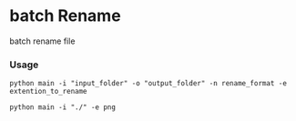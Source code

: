 # batch Rename
batch rename file


### Usage
```python main -i "input_folder" -o "output_folder" -n rename_format -e extention_to_rename```

```python main -i "./" -e png```
